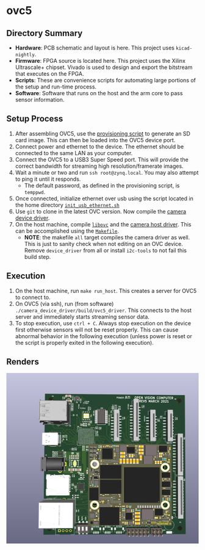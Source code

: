 # ovc5

## Directory Summary
* __Hardware__: PCB schematic and layout is here. This project uses `kicad-nightly`.
* __Firmware__: FPGA source is located here. This project uses the Xilinx Ultrascale+ chipset. Vivado is used to design and export the bitstream that executes on the FPGA.
* __Scripts__: These are convenience scripts for automating large portions of the setup and run-time process.
* __Software__: Software that runs on the host and the arm core to pass sensor information.

## Setup Process
1. After assembling OVC5, use the [provisioning script](https://github.com/osrf/ovc/blob/master/ovc5/scripts/install_sd.sh) to generate an SD card image. This can then be loaded into the OVC5 device port.
2. Connect power and ethernet to the device. The ethernet should be connected to the same LAN as your computer.
3. Connect the OVC5 to a USB3 Super Speed port. This will provide the correct bandwidth for streaming high resolution/framerate images.
4. Wait a minute or two and run `ssh root@zynq.local`. You may also attempt to ping it until it responds.
    * The default password, as defined in the provisioning script, is `temppwd`.
5. Once connected, initialize ethernet over usb using the script located in the home directory [`init_usb_ethernet.sh`](https://github.com/osrf/ovc/blob/master/ovc5/scripts/device_scripts/init_usb_ethernet.sh)
6. Use `git` to clone in the latest OVC version. Now compile the [camera device driver](https://github.com/osrf/ovc/tree/master/ovc5/software/camera_device_driver).
7. On the host machine, compile [`libovc`](https://github.com/osrf/ovc/tree/master/ovc5/software/libovc) and the [camera host driver](https://github.com/osrf/ovc/tree/master/ovc5/software/camera_host_driver). This can be accomplished using the [`Makefile`](https://github.com/osrf/ovc/blob/master/ovc5/software/Makefile).
    * __NOTE__: the makefile `all` target compiles the camera driver as well. This is just to sanity check when not editing on an OVC device. Remove `device_driver` from all or install `i2c-tools` to not fail this build step.

## Execution
1. On the host machine, run `make run_host`. This creates a server for OVC5 to connect to.
2. On OVC5 (via ssh), run (from software) `./camera_device_driver/build/ovc5_driver`. This connects to the host server and immediately starts streaming sensor data.
3. To stop execution, use `ctrl + C`. Always stop execution on the device first otherwise sensors will not be reset properly. This can cause abnormal behavior in the following execution (unless power is reset or the script is properly exited in the following execution).

## Renders
![ovc5 rendering](./doc/ovc5_rendering.png)
